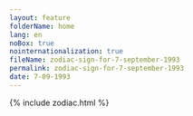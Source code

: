 ```yaml
---
layout: feature
folderName: home
lang: en
noBox: true
nointernationalization: true
fileName: zodiac-sign-for-7-september-1993
permalink: zodiac-sign-for-7-september-1993
date: 7-09-1993
---
```

{% include zodiac.html %}
